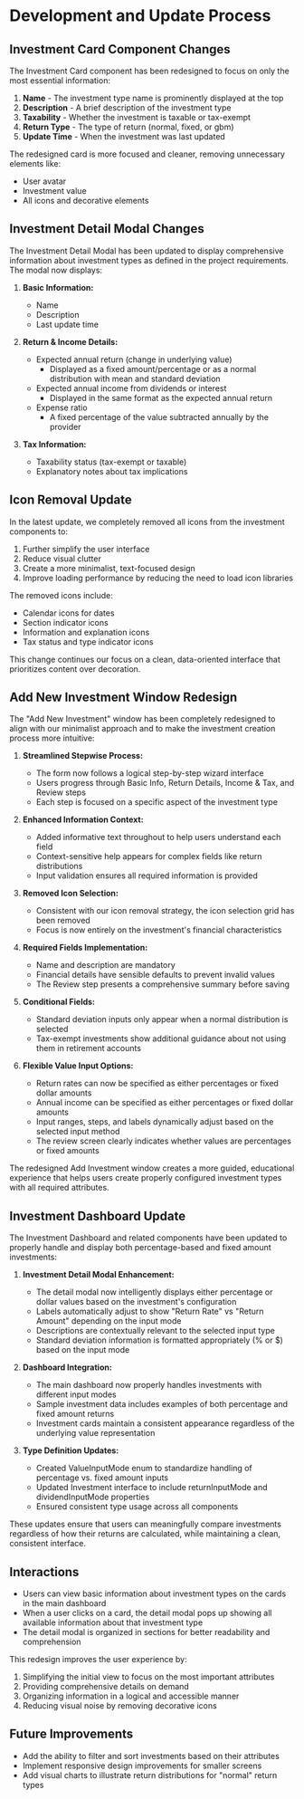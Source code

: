 # Development and Update Process

## Investment Card Component Changes

The Investment Card component has been redesigned to focus on only the most essential information:

1. **Name** - The investment type name is prominently displayed at the top
2. **Description** - A brief description of the investment type
3. **Taxability** - Whether the investment is taxable or tax-exempt
4. **Return Type** - The type of return (normal, fixed, or gbm)
5. **Update Time** - When the investment was last updated

The redesigned card is more focused and cleaner, removing unnecessary elements like:

- User avatar
- Investment value
- All icons and decorative elements

## Investment Detail Modal Changes

The Investment Detail Modal has been updated to display comprehensive information about investment types as defined in the project requirements. The modal now displays:

1. **Basic Information:**

   - Name
   - Description
   - Last update time

2. **Return & Income Details:**

   - Expected annual return (change in underlying value)
     - Displayed as a fixed amount/percentage or as a normal distribution with mean and standard deviation
   - Expected annual income from dividends or interest
     - Displayed in the same format as the expected annual return
   - Expense ratio
     - A fixed percentage of the value subtracted annually by the provider

3. **Tax Information:**
   - Taxability status (tax-exempt or taxable)
   - Explanatory notes about tax implications

## Icon Removal Update

In the latest update, we completely removed all icons from the investment components to:

1. Further simplify the user interface
2. Reduce visual clutter
3. Create a more minimalist, text-focused design
4. Improve loading performance by reducing the need to load icon libraries

The removed icons include:

- Calendar icons for dates
- Section indicator icons
- Information and explanation icons
- Tax status and type indicator icons

This change continues our focus on a clean, data-oriented interface that prioritizes content over decoration.

## Add New Investment Window Redesign

The "Add New Investment" window has been completely redesigned to align with our minimalist approach and to make the investment creation process more intuitive:

1. **Streamlined Stepwise Process:**

   - The form now follows a logical step-by-step wizard interface
   - Users progress through Basic Info, Return Details, Income & Tax, and Review steps
   - Each step is focused on a specific aspect of the investment type

2. **Enhanced Information Context:**

   - Added informative text throughout to help users understand each field
   - Context-sensitive help appears for complex fields like return distributions
   - Input validation ensures all required information is provided

3. **Removed Icon Selection:**

   - Consistent with our icon removal strategy, the icon selection grid has been removed
   - Focus is now entirely on the investment's financial characteristics

4. **Required Fields Implementation:**

   - Name and description are mandatory
   - Financial details have sensible defaults to prevent invalid values
   - The Review step presents a comprehensive summary before saving

5. **Conditional Fields:**
   - Standard deviation inputs only appear when a normal distribution is selected
   - Tax-exempt investments show additional guidance about not using them in retirement accounts

6. **Flexible Value Input Options:**
   - Return rates can now be specified as either percentages or fixed dollar amounts
   - Annual income can be specified as either percentages or fixed dollar amounts
   - Input ranges, steps, and labels dynamically adjust based on the selected input method
   - The review screen clearly indicates whether values are percentages or fixed amounts

The redesigned Add Investment window creates a more guided, educational experience that helps users create properly configured investment types with all required attributes.

## Investment Dashboard Update

The Investment Dashboard and related components have been updated to properly handle and display both percentage-based and fixed amount investments:

1. **Investment Detail Modal Enhancement:**
   - The detail modal now intelligently displays either percentage or dollar values based on the investment's configuration
   - Labels automatically adjust to show "Return Rate" vs "Return Amount" depending on the input mode
   - Descriptions are contextually relevant to the selected input type
   - Standard deviation information is formatted appropriately (% or $) based on the input mode

2. **Dashboard Integration:**
   - The main dashboard now properly handles investments with different input modes
   - Sample investment data includes examples of both percentage and fixed amount returns
   - Investment cards maintain a consistent appearance regardless of the underlying value representation

3. **Type Definition Updates:**
   - Created ValueInputMode enum to standardize handling of percentage vs. fixed amount inputs
   - Updated Investment interface to include returnInputMode and dividendInputMode properties
   - Ensured consistent type usage across all components

These updates ensure that users can meaningfully compare investments regardless of how their returns are calculated, while maintaining a clean, consistent interface.

## Interactions

- Users can view basic information about investment types on the cards in the main dashboard
- When a user clicks on a card, the detail modal pops up showing all available information about that investment type
- The detail modal is organized in sections for better readability and comprehension

This redesign improves the user experience by:

1. Simplifying the initial view to focus on the most important attributes
2. Providing comprehensive details on demand
3. Organizing information in a logical and accessible manner
4. Reducing visual noise by removing decorative icons

## Future Improvements

- Add the ability to filter and sort investments based on their attributes
- Implement responsive design improvements for smaller screens
- Add visual charts to illustrate return distributions for "normal" return types
